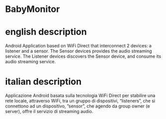 # BabyMonitor

# english description
Android Application based on WiFi Direct that interconnect 2 devices: a listener and a sensor.
The Sensor devices provides the audio streaming service.
The Listener devices discovers the Sensor device, and consume its audio streaming service.

# italian description
Applicazione Android basata sulla tecnologia WiFi Direct per stabilire una rete locale, attraverso WiFi,
tra un gruppo di dispositivi, “listeners”, che si connettono ad un dispositivo, ”sensor”, 
che agendo da group owner (e server), offre il servizio di streaming audio. 
